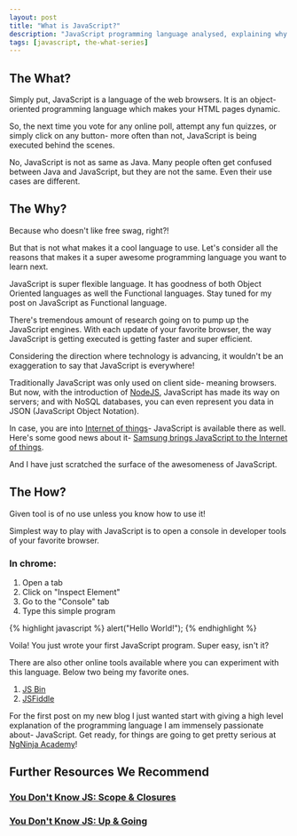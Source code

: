 ```yaml
---
layout: post
title: "What is JavaScript?"
description: "JavaScript programming language analysed, explaining why do you want to use it for your next project."
tags: [javascript, the-what-series]
---
```


## The What?

Simply put, JavaScript is a language of the web browsers. It is an object-oriented programming language which makes your HTML pages dynamic.

So, the next time you vote for any online poll, attempt any fun quizzes, or simply click on any button- more often than not, JavaScript is being executed behind the scenes.

No, JavaScript is not as same as Java. Many people often get confused between Java and JavaScript, but they are not the same. Even their use cases are different.

## The Why?

Because who doesn't like free swag, right?!

But that is not what makes it a cool language to use. Let's consider all the reasons that makes it a super awesome programming language you want to learn next.

JavaScript is super flexible language. It has goodness of both Object Oriented languages as well the Functional languages. Stay tuned for my post on JavaScript as Functional language.

There's tremendous amount of research going on to pump up the JavaScript engines. With each update of your favorite browser, the way JavaScript is getting executed is getting faster and super efficient.

Considering the direction where technology is advancing, it wouldn't be an exaggeration to say that JavaScript is everywhere!

Traditionally JavaScript was only used on client side- meaning browsers. But now, with the introduction of [NodeJS](https://www.toptal.com/nodejs/why-the-hell-would-i-use-node-js), JavaScript has made its way on servers; and with NoSQL databases, you can even represent you data in JSON (JavaScript Object Notation).

In case, you are into [Internet of things](https://en.wikipedia.org/wiki/Internet_of_things)- JavaScript is available there as well. Here's some good news about it- [Samsung brings JavaScript to the Internet of things](http://www.infoworld.com/article/3117241/javascript/samsung-brings-javascript-to-the-internet-of-things.html).

And I have just scratched the surface of the awesomeness of JavaScript.

## The How?

Given tool is of no use unless you know how to use it!

Simplest way to play with JavaScript is to open a console in developer tools of your favorite browser.

### In chrome:

1. Open a tab
2. Click on "Inspect Element"
3. Go to the "Console" tab
4. Type this simple program

{% highlight javascript %}
alert("Hello World!");
{% endhighlight %}

Voila! You just wrote your first JavaScript program. Super easy, isn't it?

There are also other online tools available where you can experiment with this language. Below two being my favorite ones.

1. [JS Bin](http://jsbin.com/?js,console)
2. [JSFiddle](https://jsfiddle.net/)

For the first post on my new blog I just wanted start with giving a high level explanation of the programming language I am immensely passionate about- JavaScript. Get ready, for things are going to get pretty serious at [NgNinja Academy](http://ngninja.com/)!


## Further Resources We Recommend

### [You Don't Know JS: Scope & Closures](https://amzn.to/2UaT46V)
### [You Don't Know JS: Up & Going](https://amzn.to/2u8YuVt)